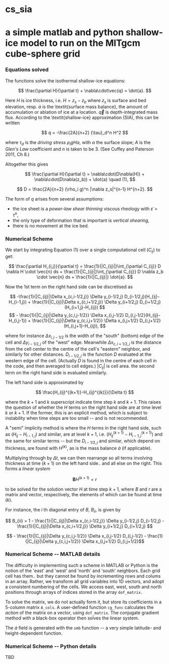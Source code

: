 # **cs_sia**

# a simple matlab and python shallow-ice model to run on the MITgcm cube-sphere grid

### Equations solved

The functions solve the isothermal shallow-ice equations:

$$ \frac{\partial H}{\partial t} + \nabla\cdot\vec{q} = \dot{a}. $$

Here $H$ is ice thickness, i.e. $H = z_s - z_b$ where $z_s$ is surface and bed elevation, resp. $\dot{a}$ is the \textit{surface mass balance}, the amount of accumulation or ablation of ice at a location. $\vec{q}$ is depth-integrated mass flux. According to the \textit{shallow-ice} approximation (SIA), this can be written

$$ q = -\frac{2A}{n+2} {\tau}_d^n H^2 $$

where ${\tau}_d$ is the *driving stress* $\rho_i g H \alpha$, with $\alpha$ the surface slope; $A$ is the *Glen's Law* coefficient and $n$ is taken to be 3. (See Cuffey and Paterson 2011, Ch 8.)

Altogether this gives

$$ \frac{\partial H}{\partial t} = \nabla\cdot(D\nabla(H)) + \nabla\cdot(D\nabla(z_b)) + \dot{a} \quad (1), $$

$$ D = \frac{2A}{n+2} (\rho_i g)^n |\nabla z_s|^{n-1} H^{n+2}. $$

The form of $q$ arises from several assumptions:
- the ice sheet is a *power-law shear thinning* viscous rheology with $\dot{\varepsilon} = \tau^n$,
- the only type of deformation that is important is *vertical shearing*,
- there is no movement at the ice bed.

### Numerical Scheme

We start by integrating Equation (1) over a single computational cell ($C_{ij}$) to get:

$$ \frac{\partial H_{i,j}}{\partial t} = \frac{1}{|C_{ij}|}\int_{\partial C_{ij}} D \nabla H \cdot \vec{n} ds + \frac{1}{|C_{ij}|}\int_{\partial C_{ij}} D \nabla z_b \cdot \vec{n} ds + \frac{1}{|C_{ij}|} \dot{a}. $$

Now the 1st term on the right hand side can be discretised as

$$ 
-\frac{1}{|C_{ij}|\Delta x_{c,i-1/2,j}} \Delta y_{i-1/2,j} D_{i-1/2,j}(H_{ij}-H_{i-1,j}) +  \frac{1}{|C_{ij}|\Delta x_{c,i+1/2,j}} \Delta y_{i+1/2,j} D_{i+1/2,j}(H_{i+1,j}-H_{ij}) $$ 
$$ -  \frac{1}{|C_{ij}|\Delta y_{c,i,j-1/2}} \Delta x_{i,j-1/2} D_{i,j-1/2}(H_{ij}-H_{i,j-1}) + \frac{1}{|C_{ij}|\Delta y_{c,i,j+1/2}} \Delta x_{i,j+1/2} D_{i,j+1/2}(H_{i,j+1}-H_{ij}),
$$

where for instance $\Delta x_{i,j-1/2}$ is the width of the "south" (bottom) edge of the cell and $\Delta y_{i-1/2,j}$ of the "west" edge. Meanwhile $\Delta x_{c,i+1/2,j}$ is the distance from the cell center to the centre of the cell's "eastern" neighbor, and similarly for other distances. $D_{i-1/2,j}$ is the function $D$ evaluated at the western edge of the cell. (Actually $D$ is found in the centre of each cell in the code, and then averaged to cell edges.) $|C_{ij}|$ is cell area. the second term on the right hand side is evaluated similarly.

The left hand side is approximated by 

$$ \frac{H_{ij}^{(k+1)}-H_{ij}^{(k)}}{\Delta t} $$

where the $k+1$ and $k$ superscript indicate time step $k$ and $k+1$. This raises the question of whether the $H$ terms on the right hand side are at time level $k$ or $k+1$. If the former, this is an explicit method, which is subject to instability when time steps are too small -- and is not recommended. 

A "semi" implicity method is where the $H$ terms in the right hand side, such as $(H_{ij}-H_{i-1,j})$ and similar, are at level $k+1$, i.e. $(H_{ij}^{(k+1)}-H_{i-1,j}^{(k+1)})$ and the same for similar terms -- but the $D_{i-1/2,j}$ and similar, which depend on thickness, are found with $H^{(k)}$, as is the mass balance $\dot{a}$ (if applicable). 

Multiplying through by $\Delta t$, we can then rearrange so all terms involving thickness at time $(k+1)$ on the left hand side.. and all else on the right. This forms a *linear system* 

$$ \boldsymbol{B} H^{(k+1)} = r $$

to be solved for the solution vector $H$ at time step $k+1$, where $B$ and $r$ are a matrix and vector, respectively, the elements of which can be found at time $(k)$. 

For instance, the $i$ th diagonal entry of $B$, $B_{ii}$, is given by 

$$ B_{ii} = 1 - \frac{1}{|C_{ij}|\Delta x_{c,i-1/2,j}} \Delta y_{i-1/2,j} D_{i-1/2,j} - \frac{1}{|C_{ij}|\Delta x_{c,i+1/2,j}} \Delta y_{i+1/2,j} D_{i+1/2,j} $$

$$ - \frac{1}{|C_{ij}|\Delta y_{c,i,j-1/2}} \Delta x_{i,j-1/2} D_{i,j-1/2} - \frac{1}{|C_{ij}|\Delta y_{c,i,j+1/2}} \Delta x_{i,j+1/2} D_{i,j+1/2}$$

### Numerical Scheme -- MATLAB details

The difficulty in implementing such a scheme in MATLAB or Python is the notion of the 'east' and 'west' and 'north' and 'south' neighbors. Each grid cell has them.. but they cannot be found by incrementing rows and colums in an array. Rather, we transform all grid variables into 1D vectors, and adopt a consistent numbering of the cells. We access east, west, south and north positions through arrays of indices stored in the array `dof_matrix`.

To solve the matrix, we do not actually form it, but store its coefficients in a 5-column matrix `A_cols`. A user-defined function `cg_func` calculates the *action* of the matrix on a vector, using `dof_matrix`. The conjugate gradient method with a black-box operator then solves the linear system.

The $\dot{a}$ field is generated with the `smb` function -- a very simple latitude- and height-dependent function.

### Numerical Scheme -- Python details

TBD
